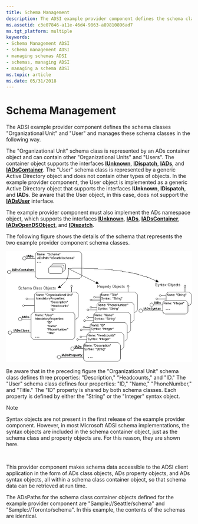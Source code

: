 ```yaml
---
title: Schema Management
description: The ADSI example provider component defines the schema classes \ 0034;Organizational Unit \ 0034; and \ 0034;User \ 0034; and manages these schema classes in the following way.
ms.assetid: c3e07846-a11e-46d4-9863-a89810896ad7
ms.tgt_platform: multiple
keywords:
- Schema Management ADSI
- schema management ADSI
- managing schemas ADSI
- schemas, managing ADSI
- managing a schema ADSI
ms.topic: article
ms.date: 05/31/2018
---
```


# Schema Management

The ADSI example provider component defines the schema classes "Organizational Unit" and "User" and manages these schema classes in the following way.

The "Organizational Unit" schema class is represented by an ADs container object and can contain other "Organizational Units" and "Users". The container object supports the interfaces [**IUnknown**](https://msdn.microsoft.com/en-us/library/ms680509(v=VS.85).aspx), [**IDispatch**](https://msdn.microsoft.com/en-us/library/ms221608(v=VS.71).aspx), [**IADs**](/windows/desktop/api/Iads/nn-iads-iads), and [**IADsContainer**](/windows/desktop/api/Iads/nn-iads-iadscontainer). The "User" schema class is represented by a generic Active Directory object and does not contain other types of objects. In the example provider component, the User object is implemented as a generic Active Directory object that supports the interfaces **IUnknown**, **IDispatch**, and **IADs**. Be aware that the User object, in this case, does not support the [**IADsUser**](/windows/desktop/api/Iads/nn-iads-iadsuser) interface.

The example provider component must also implement the ADs namespace object, which supports the interfaces [**IUnknown**](https://msdn.microsoft.com/en-us/library/ms680509(v=VS.85).aspx), [**IADs**](/windows/desktop/api/Iads/nn-iads-iads), [**IADsContainer**](/windows/desktop/api/Iads/nn-iads-iadscontainer), [**IADsOpenDSObject**](/windows/desktop/api/Iads/nn-iads-iadsopendsobject), and [**IDispatch**](https://msdn.microsoft.com/en-us/library/ms221608(v=VS.71).aspx).

The following figure shows the details of the schema that represents the two example provider component schema classes.

![adsi example provider component schema](images/dssmsch.png)

Be aware that in the preceding figure the "Organizational Unit" schema class defines three properties: "Description," "Headcounts," and "ID." The "User" schema class defines four properties: "ID," "Name," "PhoneNumber," and "Title." The "ID" property is shared by both schema classes. Each property is defined by either the "String" or the "Integer" syntax object.

> [!Note]  
> Syntax objects are not present in the first release of the example provider component. However, in most Microsoft ADSI schema implementations, the syntax objects are included in the schema container object, just as the schema class and property objects are. For this reason, they are shown here.

 

This provider component makes schema data accessible to the ADSI client application in the form of ADs class objects, ADs property objects, and ADs syntax objects, all within a schema class container object, so that schema data can be retrieved at run time.

The ADsPaths for the schema class container objects defined for the example provider component are "Sample://Seattle/schema" and "Sample://Toronto/schema". In this example, the contents of the schemas are identical.

 

 




